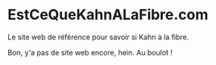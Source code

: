 # EstCeQueKahnALaFibre.com

Le site web de référence pour savoir si Kahn à la fibre.

Bon, y'a pas de site web encore, hein. Au boulot !
